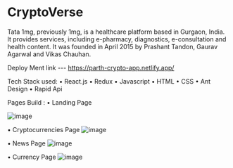 # CryptoVerse

Tata 1mg, previously 1mg, is a healthcare platform based in Gurgaon, India. It provides services, including e-pharmacy, diagnostics, e-consultation and health content. It was founded in April 2015 by Prashant Tandon, Gaurav Agarwal and Vikas Chauhan.

Deploy Ment link --- https://parth-crypto-app.netlify.app/

Tech Stack used: • React.js • Redux  • Javascript • HTML • CSS • Ant Design • Rapid Api 

Pages Build :
• Landing Page

![image](https://user-images.githubusercontent.com/97448096/176825641-d763078a-27b1-4da2-850c-fc47ff97608e.png)


• Cryptocurrencies Page
![image](https://user-images.githubusercontent.com/97448096/176825701-43427213-5180-43af-8420-028f767df504.png)

• News Page
![image](https://user-images.githubusercontent.com/97448096/176825750-34b66e48-1162-4be7-a437-9037b218d2ba.png)


• Currency Page
![image](https://user-images.githubusercontent.com/97448096/176825805-23b977a8-d45e-48c7-aa2e-f6c3b7ffb798.png)

